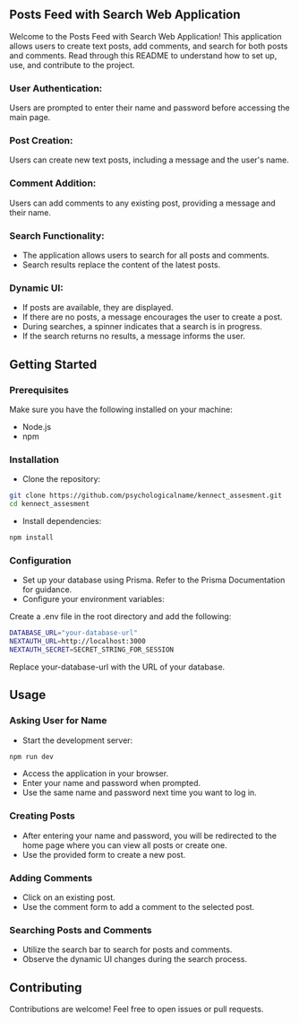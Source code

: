 ## Posts Feed with Search Web Application

Welcome to the Posts Feed with Search Web Application! This application allows users to create text posts, add comments, and search for both posts and comments. Read through this README to understand how to set up, use, and contribute to the project.

### User Authentication:
Users are prompted to enter their name and password before accessing the main page.

### Post Creation:
Users can create new text posts, including a message and the user's name.

### Comment Addition:
Users can add comments to any existing post, providing a message and their name.

### Search Functionality:
- The application allows users to search for all posts and comments.
- Search results replace the content of the latest posts.

### Dynamic UI:
- If posts are available, they are displayed.
- If there are no posts, a message encourages the user to create a post.
- During searches, a spinner indicates that a search is in progress.
- If the search returns no results, a message informs the user.

## Getting Started

### Prerequisites
Make sure you have the following installed on your machine:

- Node.js
- npm

### Installation
- Clone the repository:

```bash
git clone https://github.com/psychologicalname/kennect_assesment.git
cd kennect_assesment
```

- Install dependencies:

```bash
npm install
```

### Configuration
- Set up your database using Prisma. Refer to the Prisma Documentation for guidance.
- Configure your environment variables:

Create a .env file in the root directory and add the following:

```bash
DATABASE_URL="your-database-url"
NEXTAUTH_URL=http://localhost:3000
NEXTAUTH_SECRET=SECRET_STRING_FOR_SESSION
```
Replace your-database-url with the URL of your database.

## Usage

### Asking User for Name
- Start the development server:
```bash
npm run dev
```

- Access the application in your browser.
- Enter your name and password when prompted. 
- Use the same name and password next time you want to log in.

### Creating Posts
- After entering your name and password, you will be redirected to the home page where you can view all posts or create one.
- Use the provided form to create a new post.

### Adding Comments
- Click on an existing post.
- Use the comment form to add a comment to the selected post.

### Searching Posts and Comments
- Utilize the search bar to search for posts and comments.
- Observe the dynamic UI changes during the search process.

## Contributing

Contributions are welcome! Feel free to open issues or pull requests.
